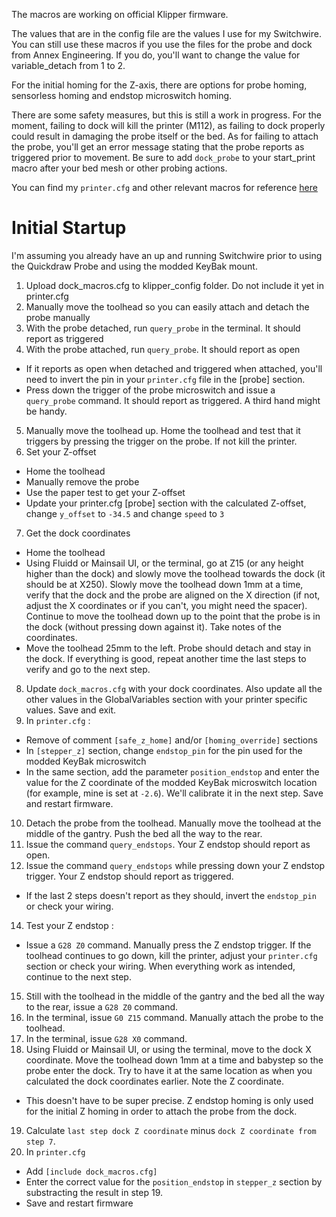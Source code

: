 The macros are working on official Klipper firmware.

The values that are in the config file are the values I use for my Switchwire. You can still use these macros if you use the files for the probe and dock from Annex Engineering. If you do, you'll want to change the value for variable_detach from 1 to 2.

For the initial homing for the Z-axis, there are options for probe homing, sensorless homing and endstop microswitch homing.

There are some safety measures, but this is still a work in progress. For the moment, failing to dock will kill the printer (M112), as failing to dock properly could result in damaging the probe itself or the bed. As for failing to attach the probe, you'll get an error message stating that the probe reports as triggered prior to movement. Be sure to add `dock_probe` to your start_print macro after your bed mesh or other probing actions.

You can find my `printer.cfg` and other relevant macros for reference [here](https://github.com/hymness1/Switchwire_Things/tree/main/klipper_config)

# Initial Startup

I'm assuming you already have an up and running Switchwire prior to using the Quickdraw Probe and using the modded KeyBak mount.

1. Upload dock_macros.cfg to klipper_config folder. Do not include it yet in printer.cfg
2. Manually move the toolhead so you can easily attach and detach the probe manually
3. With the probe detached, run `query_probe` in the terminal. It should report as triggered
4. With the probe attached, run `query_probe`. It should report as open
 * If it reports as open when detached and triggered when attached, you'll need to invert the pin in your `printer.cfg` file in the [probe] section.
 * Press down the trigger of the probe microswitch and issue a `query_probe` command. It should report as triggered. A third hand might be handy.
5. Manually move the toolhead up. Home the toolhead and test that it triggers by pressing the trigger on the probe. If not kill the printer.
6. Set your Z-offset
 * Home the toolhead
 * Manually remove the probe
 * Use the paper test to get your Z-offset
 * Update your printer.cfg [probe] section with the calculated Z-offset, change `y_offset` to `-34.5` and change `speed` to `3`
7. Get the dock coordinates
 * Home the toolhead
 * Using Fluidd or Mainsail UI, or the terminal, go at Z15 (or any height higher than the dock) and slowly move the toolhead towards the dock (it should be at X250). Slowly move the toolhead down 1mm at a time, verify that the dock and the probe are aligned on the X direction (if not, adjust the X coordinates or if you can't, you might need the spacer). Continue to move the toolhead down up to the point that the probe is in the dock (without pressing down against it). Take notes of the coordinates.
 * Move the toolhead 25mm to the left. Probe should detach and stay in the dock. If everything is good, repeat another time the last steps to verify and go to the next step.
8. Update `dock_macros.cfg` with your dock coordinates. Also update all the other values in the GlobalVariables section with your printer specific values. Save and exit.
9. In `printer.cfg` :
 * Remove of comment `[safe_z_home]` and/or `[homing_override]` sections
 * In `[stepper_z]` section, change `endstop_pin` for the pin used for the modded KeyBak microswitch
 * In the same section, add the parameter `position_endstop` and enter the value for the Z coordinate of the modded KeyBak microswitch location (for example, mine is set at `-2.6`). We'll calibrate it in the next step. Save and restart firmware.
10. Detach the probe from the toolhead. Manually move the toolhead at the middle of the gantry. Push the bed all the way to the rear.
11. Issue the command `query_endstops`. Your Z endstop should report as open.
12. Issue the command `query_endstops` while pressing down your Z endstop trigger. Your Z endstop should report as triggered.
 * If the last 2 steps doesn't report as they should, invert the `endstop_pin` or check your wiring.
14. Test your Z endstop :
 * Issue a `G28 Z0` command. Manually press the Z endstop trigger. If the toolhead continues to go down, kill the printer, adjust your `printer.cfg` section or check your wiring. When everything work as intended, continue to the next step.
15. Still with the toolhead in the middle of the gantry and the bed all the way to the rear, issue a `G28 Z0` command.
16. In the terminal, issue `G0 Z15` command. Manually attach the probe to the toolhead.
17. In the terminal, issue `G28 X0` command.
18. Using Fluidd or Mainsail UI, or using the terminal, move to the dock X coordinate. Move the toolhead down 1mm at a time and babystep so the probe enter the dock. Try to have it at the same location as when you calculated the dock coordinates earlier. Note the Z coordinate.
 * This doesn't have to be super precise. Z endstop homing is only used for the initial Z homing in order to attach the probe from the dock.
19. Calculate `last step dock Z coordinate` minus `dock Z coordinate from step 7`.
20. In `printer.cfg`
 * Add `[include dock_macros.cfg]`
 * Enter the correct value for the `position_endstop` in `stepper_z` section by substracting the result in step 19.
 * Save and restart firmware

